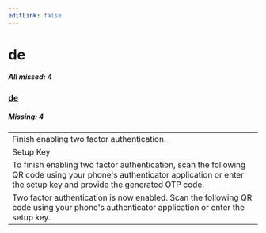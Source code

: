 ```yaml
---
editLink: false
---
```


# de

##### All missed: 4


### [de](https://github.com/Laravel-Lang/lang/blob/main/locales/de/de.json)

##### Missing: 4

<table >
<tr><td align="left" >
Finish enabling two factor authentication.
</td>
</tr>
<tr><td align="left" >
Setup Key
</td>
</tr>
<tr><td align="left" >
To finish enabling two factor authentication, scan the following QR code using your phone's authenticator application or enter the setup key and provide the generated OTP code.
</td>
</tr>
<tr><td align="left" >
Two factor authentication is now enabled. Scan the following QR code using your phone's authenticator application or enter the setup key.
</td>
</tr>

</table>


